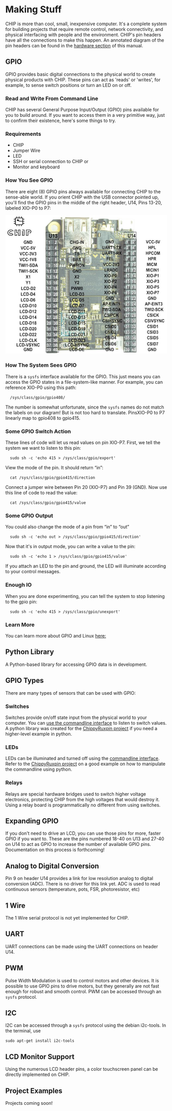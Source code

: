 # Making Stuff
CHIP is more than cool, small, inexpensive computer. It's a complete system for building projects that require remote control, network connectivity, and physical interfacing with people and the environment.
CHIP's pin headers have all the connections to make this happen. An annotated diagram of the pin headers can be found in the [hardware section](#pin-headers) of this manual.

## GPIO
GPIO provides basic digital connections to the physical world to create physical products with CHIP. These pins can act as 'reads' or 'writes', for example, to sense switch positions or turn an LED on or off.

### Read and Write From Command Line
CHIP has several General Purpose Input/Output (GPIO) pins available for you to build around. If you want to access them in a very primitive way, just to confirm their existence, here's some things to try.

### Requirements
  * CHIP
  * Jumper Wire
  * LED
  * SSH or serial connection to CHIP or
  * Monitor and keyboard

### How You See GPIO
There are eight (8) GPIO pins always available for connecting CHIP to the sense-able world. If you orient CHIP with the USB connector pointed up, you'll find the GPIO pins in the middle of the right header, U14, Pins 13-20, labeled XIO-P0 to P7: 

![Pinout diagram for CHIP](images/chip_pinouts.jpg)

### How The System Sees GPIO
There is a `sysfs` interface available for the GPIO. This just means you can access the GPIO states in a file-system-like manner. For example, you can reference XIO-P0 using this path:

```shell
  /sys/class/gpio/gpio408/
```

The number is somewhat unfortunate, since the `sysfs` names do not match the labels on our diagram! But is not too hard to translate. PinsXIO-P0 to P7 linearly map to gpio408 to gpio415.

### Some GPIO Switch Action
These lines of code will let us read values on pin XIO-P7. First, we tell the system we want to listen to this pin:

```shell
  sudo sh -c 'echo 415 > /sys/class/gpio/export'
```

View the mode of the pin. It should return “in”:

```shell
  cat /sys/class/gpio/gpio415/direction
```

Connect a jumper wire between Pin 20 (XIO-P7) and Pin 39 (GND). Now use this line of code to read the value:

```shell
  cat /sys/class/gpio/gpio415/value
```

### Some GPIO Output
You could also change the mode of a pin from “in” to “out”

```shell
  sudo sh -c 'echo out > /sys/class/gpio/gpio415/direction'
```

Now that it's in output mode, you can write a value to the pin:

```shell
  sudo sh -c 'echo 1 > /sys/class/gpio/gpio415/value'
```

If you attach an LED to the pin and ground, the LED will illuminate according to your control messages.

### Enough IO
When you are done experimenting, you can tell the system to stop listening to the gpio pin:

```shell
  sudo sh -c 'echo 415 > /sys/class/gpio/unexport'
```

### Learn More
You can learn more about GPIO and Linux [here:](https://www.kernel.org/doc/Documentation/gpio/sysfs.txt)

## Python Library
A Python-based library for accessing GPIO data is in development.

## GPIO Types
There are many types of sensors that can be used with GPIO:

### Switches
Switches provide on/off state input from the physical world to your computer. You can [use the commandline interface](#some-gpio-switch-action) to listen to switch values. A python library was created for the [ChippyRuxpin project](https://github.com/NextThingCo/ChippyRuxpin) if you need a higher-level example in python. 

### LEDs
LEDs can be illuminated and turned off using the [commandline interface](#some-gpio-output). Refer to the [ChippyRuxpin project](https://github.com/NextThingCo/ChippyRuxpin) on a good example on how to manipulate the commandline using python.

### Relays
Relays are special hardware bridges used to switch higher voltage electronics, protecting CHIP from the high voltages that would destroy it.  Using a relay board is programmatically no different from using switches.

## Expanding GPIO
If you don't need to drive an LCD, you can use those pins for more, faster GPIO if you want to. 
These are the pins numbered 18-40 on U13 and 27-40 on U14 to act as GPIO to increase the number of available GPIO pins. 
Documentation on this process is forthcoming!

## Analog to Digital Conversion
Pin 9 on header U14 provides a link for low resolution analog to digital conversion (ADC). 
There is no driver for this link yet. ADC is used to read continuous sensors (temperature, pots, FSR, photoresistor, etc)


## 1 Wire
The 1 Wire serial protocol is not yet implemented for CHIP. 

## UART
UART connections can be made using the UART connections on header U14. 

## PWM
Pulse Width Modulation is used to control motors and other devices. 
It is possible to use GPIO pins to drive motors, but they generally are not fast enough for robust and smooth control.
PWM can be accessed through an `sysfs` protocol.

## I2C
I2C can be accessed through a `sysfs` protocol using the debian i2c-tools. In the terminal, use

```shell
sudo apt-get install i2c-tools
```

## LCD Monitor Support
Using the numerous LCD header pins, a color touchscreen panel can be directly implemented on CHIP.

## Project Examples
Projects coming soon!
